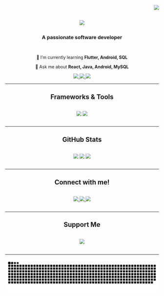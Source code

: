 <img align="right" src="https://visitor-badge.laobi.icu/badge?page_id=salesp07.salesp07" />

<h1 align="center">
    <img src="https://readme-typing-svg.herokuapp.com/?font=Righteous&size=35&center=true&vCenter=true&width=500&height=70&duration=4000&lines=Hi+There!+👋;+I'm+Siddhesh+Somvanshi!;" />
</h1>

<h3 align="center">A passionate software developer</h3>

<br/>

<div align="center">
 
 🌱 I’m currently learning **Flutter, Android, SQL**

💬 Ask me about **React, Java, Android, MySQL**

</div>

<div align="center"> 
  <a href="mailto:siddheshsomvanshi1@gmail.com">
    <img src="https://img.shields.io/badge/Gmail-333333?style=for-the-badge&logo=gmail&logoColor=red" />
  </a>
  <a href="https://www.linkedin.com/in/vikram-kumawat-a28b1a193" target="_blank">
    <img src="https://img.shields.io/badge/LinkedIn-0077B5?style=for-the-badge&logo=linkedin&logoColor=white" />
  </a>
  <a href="https://github.com/salesp07" target="_blank">
    <img src="https://img.shields.io/badge/GitHub-333333?style=for-the-badge&logo=github&logoColor=white" />
  </a>
</div>

<hr/>

<h2 align="center">Frameworks & Tools</h2>
<br/>
<div align="center">
    <img src="https://skillicons.dev/icons?i=react,bootstrap,html,css,vscode,github,figma,git" />
    <img src="https://skillicons.dev/icons?i=python,javascript,java,mysql,flutter,androidstudio,sqlite" /><br>
</div>

<br/>
<hr/>

<h2 align="center">GitHub Stats</h2>
<br/>
<div align="center">
  <img src="https://github-readme-stats.vercel.app/api?username=salesp07&show_icons=true&theme=radical" />
  <img src="https://github-readme-streak-stats.herokuapp.com/?user=salesp07&theme=radical" />
  <img src="https://github-readme-stats.vercel.app/api/top-langs/?username=salesp07&layout=compact&theme=radical" />
</div>

<br/>
<hr/>

<h2 align="center">Connect with me!</h2>
<br/>
<div align="center">
  <a href="https://twitter.com/siddheshsom07" target="_blank">
    <img src="https://img.shields.io/badge/Twitter-1DA1F2?style=for-the-badge&logo=twitter&logoColor=white" />
  </a>
  <a href="https://www.instagram.com/siddheshsom07" target="_blank">
    <img src="https://img.shields.io/badge/Instagram-E4405F?style=for-the-badge&logo=instagram&logoColor=white" />
  </a>
  <a href="https://dev.to/siddheshsom07" target="_blank">
    <img src="https://img.shields.io/badge/Dev.to-0A0A0A?style=for-the-badge&logo=dev.to&logoColor=white" />
  </a>
</div>

<br/>
<hr/>

<h2 align="center">Support Me</h2>
<br/>
<div align="center">
  <a href="https://www.buymeacoffee.com/siddheshsom07" target="_blank">
    <img src="https://img.shields.io/badge/BuyMeACoffee-FFDD00?style=for-the-badge&logo=buy-me-a-coffee&logoColor=black" />
  </a>
</div>

<br/>
<hr/>

<div align="center">
  <img src="https://github.com/salesp07/salesp07/raw/output/github-contribution-grid-snake.svg" alt="snake animation" />
</div>
